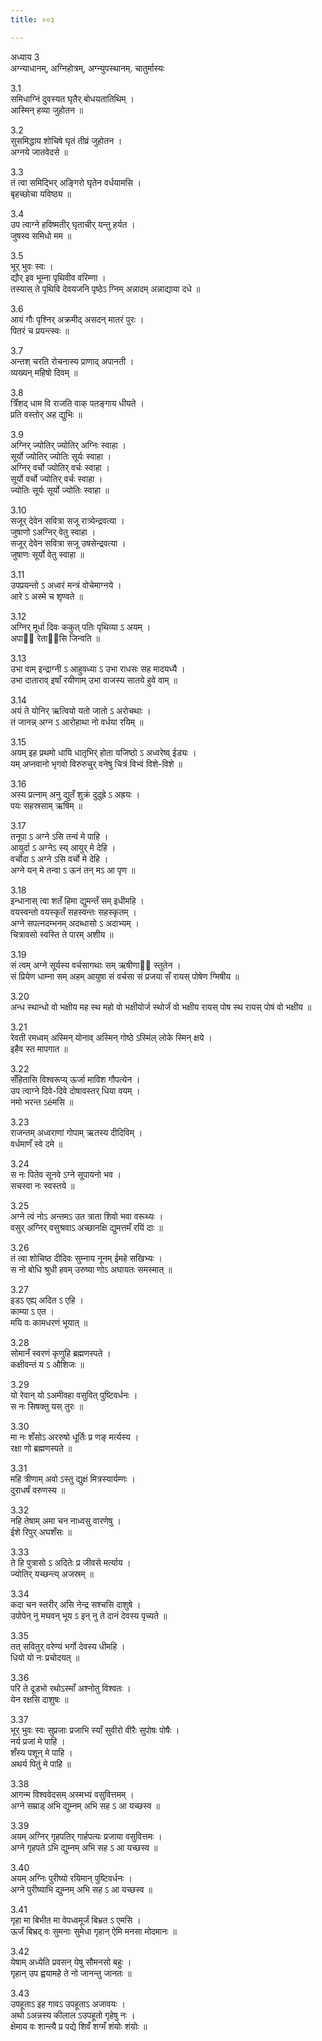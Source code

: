 ```yaml
---
title: ००३

---
```

अध्याय 3  
अग्न्याधानम्, अग्निहोत्रम्, अग्न्युपस्थानम्. चातुर्मास्यः  
  
3.1  
समिधाग्निं दुवस्यत घृतैर् बोधयतातिथिम् ।  
आस्मिन् हव्या जुहोतन ॥  
  
3.2  
सुसमिद्धाय शोचिषे घृतं तीव्रं जुहोतन ।  
अग्नये जातवेदसे ॥  
  
3.3  
तं त्वा समिद्भिर् अङ्गिरो घृतेन वर्धयामसि ।  
बृहच्छोचा यविष्ठ्य ॥  
  
3.4  
उप त्वाग्ने हविष्मतीर् घृताचीर् यन्तु हर्यत ।  
जुषस्व समिधो मम ॥  
  
3.5  
भूर् भुवः स्वः ।  
द्यौर् इव भूम्ना पृथिवीव वरिम्णा ।  
तस्यास् ते पृथिवि देवयजनि पृष्ठेऽ ग्निम् अन्नादम् अन्नाद्याया दधे ॥  
  
3.6  
आयं गौः पृश्निर् अक्रमीद् असदन् मातरं पुरः ।  
पितरं च प्रयन्त्स्वः ॥  
  
3.7  
अन्तश् चरति रोचनास्य प्राणाद् अपानती ।  
व्यख्यन् महिषो दिवम् ॥  
  
3.8  
त्रिँशद् धाम वि राजति वाक् पतङ्गाय धीयते ।  
प्रति वस्तोर् अह द्युभिः ॥  
  
3.9  
अग्निर् ज्योतिर् ज्योतिर् अग्निः स्वाहा ।  
सूर्यो ज्योतिर् ज्योतिः सूर्यः स्वाहा ।  
अग्निर् वर्चो ज्योतिर् वर्चः स्वाहा ।  
सूर्यो वर्चो ज्योतिर् वर्चः स्वाहा ।  
ज्योतिः सूर्यः सूर्यो ज्योतिः स्वाहा ॥  
  
3.10  
सजूर् देवेन सवित्रा सजू रात्र्येन्द्रवत्या ।  
जुषाणो ऽअग्निर् वेतु स्वाहा ।  
सजूर् देवेन सवित्रा सजू उषसेन्द्रवत्या ।  
जुषाणः सूर्यो वेतु स्वाहा ॥  
  
3.11  
उपप्रयन्तो ऽ अध्वरं मन्त्रं वोचेमाग्नये ।  
आरे ऽ अस्मे च शृण्वते ॥  
  
3.12  
अग्निर् मूर्धा दिवः ककुत् पतिः पृथिव्या ऽ अयम् ।  
अपाᳬं रेताᳬंसि जिन्वति ॥  
  
3.13  
उभा वाम् इन्द्राग्नी ऽ आहुवध्या ऽ उभा राधसः सह मादयध्यै ।  
उभा दाताराव् इषाँ रयीणाम् उभा वाजस्य सातये हुवे वाम् ॥  
  
3.14  
अयं ते योनिर् ऋत्वियो यतो जातो ऽ अरोचथाः ।  
तं जानन्न् अग्न ऽ आरोहाथा नो वर्धया रयिम् ॥  
  
3.15  
अयम् इह प्रथमो धायि धातृभिर् होता यजिष्ठो ऽ अध्वरेष्व् ईड्यः ।  
यम् अप्नवानो भृगवो विरुरुचुर् वनेषु चित्रं विभ्वं विशे-विशे ॥  
  
3.16  
अस्य प्रत्नाम् अनु द्युतँ शुक्रं दुदुह्रे ऽ अह्रयः ।  
पयः सहस्रसाम् ऋषिम् ॥  
  
3.17  
तनूपा ऽ अग्ने ऽसि तन्वं मे पाहि ।  
आयुर्दा ऽ अग्नेऽ स्य् आयुर् मे देहि ।  
वर्चोदा ऽ अग्ने ऽसि वर्चो मे देहि ।  
अग्ने यन् मे तन्वा ऽ ऊनं तन् मऽ आ पृण ॥  
  
3.18  
इन्धानास् त्वा शतँ हिमा द्युमन्तँ सम् इधीमहि ।  
वयस्वन्तो वयस्कृतँ सहस्वन्तः सहस्कृतम् ।  
अग्ने सपत्नदम्भनम् अदब्धासो ऽ अदाभ्यम् ।  
चित्रावसो स्वस्ति ते पारम् अशीय ॥  
  
3.19  
सं त्वम् अग्ने सूर्यस्य वर्चसागथाः सम् ऋषीणाᳬं स्तुतेन ।  
सं प्रियेण धाम्ना सम् अहम् आयुषा सं वर्चसा सं प्रजया सँ रायस् पोषेण ग्मिषीय ॥  
  
3.20  
अन्ध स्थान्धो वो भक्षीय मह स्थ महो वो भक्षीयोर्ज स्थोर्जं वो भक्षीय रायस् पोष स्थ रायस् पोषं वो भक्षीय ॥  
  
3.21  
रेवती रमध्वम् अस्मिन् योनाव् अस्मिन् गोष्ठे ऽस्मिंल् लोके स्मिन् क्षये ।  
इहैव स्त मापगात ॥  
  
3.22  
सँहितासि विश्वरूप्य् ऊर्जा माविश गौपत्येन ।  
उप त्वाग्ने दिवे-दिवे दोषावस्तर् धिया वयम् ।  
नमो भरन्त ऽéमसि ॥  
  
3.23  
राजन्तम् अध्वराणां गोपाम् ऋतस्य दीदिविम् ।  
वर्धमाणँ स्वे दमे ॥  
  
3.24  
स नः पितेव सूनवे ऽग्ने सूपायनो भव ।  
सचस्वा नः स्वस्तये ॥  
  
3.25  
अग्ने त्वं नोऽ अन्तमऽ उत त्राता शिवो भवा वरूथ्यः ।  
वसुर् अग्निर् वसुश्रवाऽ अच्छानक्षि द्युमत्तमँ रयिं दाः ॥  
  
3.26  
तं त्वा शोचिष्ठ दीदिवः सुम्नाय नूनम् ईमहे सखिभ्यः ।  
स नो बोधि श्रुधी हवम् उरुष्या णोऽ अघायतः समस्मात् ॥  
  
3.27  
इडऽ एह्य् अदित ऽ एहि ।  
काम्या ऽ एत ।  
मयि वः कामधरणं भूयात् ॥  
  
3.28  
सोमानँ स्वरणं कृणुहि ब्रह्मणस्पते ।  
कक्षीवन्तं य ऽ औशिजः ॥  
  
3.29  
यो रेवान् यो ऽअमीवहा वसुवित् पुष्टिवर्धनः ।  
स नः सिषक्तु यस् तुरः ॥  
  
3.30  
मा नः शँसोऽ अररुषो धूर्तिः प्र णङ् मर्त्यस्य ।  
रक्षा णो ब्रह्मणस्पते ॥  
  
3.31  
महि त्रीणाम् अवो ऽस्तु द्युक्षं मित्रस्यार्यम्णः ।  
दुराधर्षं वरुणस्य ॥  
  
3.32  
नहि तेषाम् अमा चन नाध्वसु वारणेषु ।  
ईशे रिपुर् अघशँसः ॥  
  
3.33  
ते हि पुत्रासो ऽ अदितेः प्र जीवसे मर्त्याय ।  
ज्योतिर् यच्छन्त्य् अजस्रम् ॥  
  
3.34  
कदा चन स्तरीर् असि नेन्द्र सश्चसि दाशुषे ।  
उपोपेन् नु मघवन् भूय ऽ इन् नु ते दानं देवस्य पृच्यते ॥  
  
3.35  
तत् सवितुर् वरेण्यं भर्गो देवस्य धीमहि ।  
धियो यो नः प्रचोदयत् ॥  
  
3.36  
परि ते दूडभो रथोऽस्माँ अश्नोतु विश्वतः ।  
येन रक्षसि दाशुषः ॥  
  
3.37  
भूर् भुवः स्वः सुप्रजाः प्रजाभि स्याँ सुवीरो वीरैः सुपोषः पोषैः ।  
नर्य प्रजां मे पाहि ।  
शँस्य पशून् मे पाहि ।  
अथर्य पितुं मे पाहि ॥  
  
3.38  
आगन्म विश्ववेदसम् अस्मभ्यं वसुवित्तमम् ।  
अग्ने सम्राड् अभि द्युम्नम् अभि सह ऽ आ यच्छस्व ॥  
  
3.39  
अयम् अग्निर् गृहपतिर् गार्हपत्यः प्रजाया वसुवित्तमः ।  
अग्ने गृहपते ऽभि द्युम्नम् अभि सह ऽ आ यच्छस्व ॥  
  
3.40  
अयम् अग्निः पुरीष्यो रयिमान् पुष्टिवर्धनः ।  
अग्ने पुरीष्याभि द्युम्नम् अभि सह ऽ आ यच्छस्व ॥  
  
3.41  
गृहा मा बिभीत मा वेपध्वमूर्जं बिभ्रत ऽ एमसि ।  
ऊर्जं बिभ्रद् वः सुमनाः सुमेधा गृहान् ऐमि मनसा मोदमानः ॥  
  
3.42  
येषाम् अध्येति प्रवसन् येषु सौमनसो बहुः ।  
गृहान् उप ह्वयामहे ते नो जानन्तु जानतः ॥  
  
3.43  
उपहूताऽ इह गावऽ उपहूताऽ अजावयः ।  
अथो ऽअन्नस्य कीलाल ऽउपहूतो गृहेषु नः ।  
क्षेमाय वः शान्त्यै प्र पद्ये शिवँ शग्मँ शंयोः शंयोः ॥
